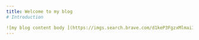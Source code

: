 ```yaml
---
title: Welcome to my blog
# Introduction 

![my blog content body ](https://imgs.search.brave.com/d1keP3FgzxMlmaiIydKLQkScizW4wNdlSOriSeKospI/rs:fit:500:0:0/g:ce/aHR0cHM6Ly9maXJz/dHNpdGVndWlkZS5j/b20vd3AtY29udGVu/dC90aGVtZXMvZnNn/L2ltYWdlcy9ob3ct/dG8tc3RhcnQtYS1i/bG9nLnBuZw)
---
```


